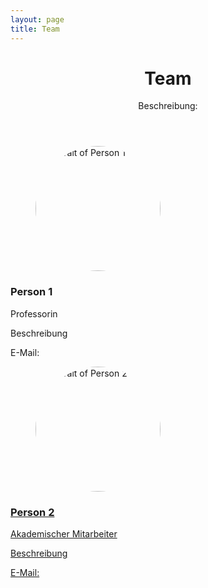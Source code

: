 ```yaml
---
layout: page
title: Team
---
```


<html>

<main class="main">
    <header class="container">
      <div class="row">
        <div class="col-sm-12 col-md-10 offset-md-1">
          <h1>Team</h1>
          <div class="intro-text">
            <p>Beschreibung:</p>
          </div>
        </div>
      </div>
    </header>

 <div class="container">
      <div class="row">
                  <div class="team-member__wrapper col-sm-12 col-md-10 offset-md-1">
            <div class="team-member">
                              <figure class="team-member__portrait">
                  <img 
                    src="pic01.jpg" 
                    alt="Portrait of Person 1" 
                    style="width: 200px; height: 200px; border-radius: 50%;"
                  />
                </figure>
                            <div class="team-member__text-content">
                <div class="team-member__info">
                  <h3 class="team-member__name">Person 1</h3>
                  <p class="team-member__position">Professorin</p>
                  <div class="team-member__text">
                    <p>Beschreibung</p>                  </div>
                </div>
                <div class="team-member__contact">
                                                                          <span class="team-member__contact-label">E-Mail:</span>
                    <a href="mailto:'#'</a>                                  </div>
              </div>
            </div>
          </div>
                  <div class="team-member__wrapper col-sm-12 col-md-10 offset-md-1">
            <div class="team-member">
                              <figure class="team-member__portrait">
                  <img 
                    src="pic02.jpg" 
                    alt="Portrait of Person 2" 
                    style="width: 200px; height: 200px; border-radius: 50%;"
                  />
                </figure>
                            <div class="team-member__text-content">
                <div class="team-member__info">
                  <h3 class="team-member__name">Person 2</h3>
                  <p class="team-member__position">Akademischer Mitarbeiter</p>
                  <div class="team-member__text">
                    <p>Beschreibung</p>                  </div>
                </div>
                <div class="team-member__contact">
                                                                          <span class="team-member__contact-label">E-Mail:</span>
                    <a href="mailto:&'#'</a>                                  </div>
              </div>
            </div>
          </div>
              </div>

<div class="row">
<div class="col-sm-12 col-md-10 offset-md-1">
                  
</div>
      </div>
    </div>
  </main>
